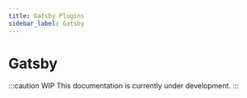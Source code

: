 ```yaml
---
title: Gatsby Plugins
sidebar_label: Gatsby
---
```


# Gatsby

:::caution WIP
This documentation is currently under development.
:::
